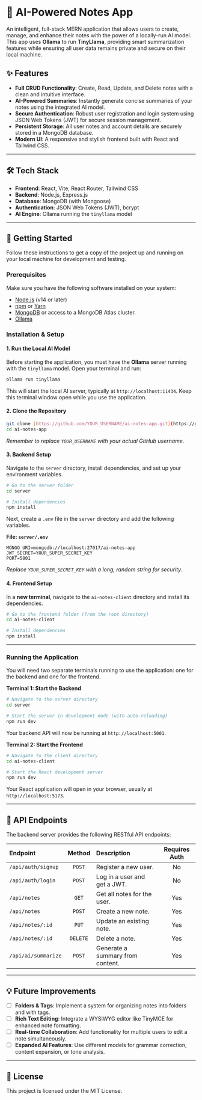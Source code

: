 # 🧠 AI-Powered Notes App

An intelligent, full-stack MERN application that allows users to create, manage, and enhance their notes with the power of a locally-run AI model. This app uses **Ollama** to run **TinyLlama**, providing smart summarization features while ensuring all user data remains private and secure on their local machine.

## ✨ Features

-   **Full CRUD Functionality**: Create, Read, Update, and Delete notes with a clean and intuitive interface.
-   **AI-Powered Summaries**: Instantly generate concise summaries of your notes using the integrated AI model.
-   **Secure Authentication**: Robust user registration and login system using JSON Web Tokens (JWT) for secure session management.
-   **Persistent Storage**: All user notes and account details are securely stored in a MongoDB database.
-   **Modern UI**: A responsive and stylish frontend built with React and Tailwind CSS.

---

## 🛠️ Tech Stack

-   **Frontend**: React, Vite, React Router, Tailwind CSS
-   **Backend**: Node.js, Express.js
-   **Database**: MongoDB (with Mongoose)
-   **Authentication**: JSON Web Tokens (JWT), bcrypt
-   **AI Engine**: Ollama running the `tinyllama` model

---

## 🚀 Getting Started

Follow these instructions to get a copy of the project up and running on your local machine for development and testing.

### Prerequisites

Make sure you have the following software installed on your system:

-   [Node.js](https://nodejs.org/) (v14 or later)
-   [npm](https://www.npmjs.com/) or [Yarn](https://yarnpkg.com/)
-   [MongoDB](https://www.mongodb.com/try/download/community) or access to a MongoDB Atlas cluster.
-   [Ollama](https://ollama.com/)

### Installation & Setup

#### 1. Run the Local AI Model

Before starting the application, you must have the **Ollama** server running with the `tinyllama` model. Open your terminal and run:

```bash
ollama run tinyllama
```

This will start the local AI server, typically at `http://localhost:11434`. Keep this terminal window open while you use the application.

#### 2. Clone the Repository

```bash
git clone [https://github.com/YOUR_USERNAME/ai-notes-app.git](https://github.com/YOUR_USERNAME/ai-notes-app.git)
cd ai-notes-app
```

*Remember to replace `YOUR_USERNAME` with your actual GitHub username.*

#### 3. Backend Setup

Navigate to the `server` directory, install dependencies, and set up your environment variables.

```bash
# Go to the server folder
cd server

# Install dependencies
npm install
```

Next, create a `.env` file in the `server` directory and add the following variables.

**File: `server/.env`**

```env
MONGO_URI=mongodb://localhost:27017/ai-notes-app
JWT_SECRET=YOUR_SUPER_SECRET_KEY
PORT=5001
```

*Replace `YOUR_SUPER_SECRET_KEY` with a long, random string for security.*

#### 4. Frontend Setup

In a **new terminal**, navigate to the `ai-notes-client` directory and install its dependencies.

```bash
# Go to the frontend folder (from the root directory)
cd ai-notes-client

# Install dependencies
npm install
```

---

### Running the Application

You will need two separate terminals running to use the application: one for the backend and one for the frontend.

**Terminal 1: Start the Backend**

```bash
# Navigate to the server directory
cd server

# Start the server in development mode (with auto-reloading)
npm run dev
```

Your backend API will now be running at `http://localhost:5001`.

**Terminal 2: Start the Frontend**

```bash
# Navigate to the client directory
cd ai-notes-client

# Start the React development server
npm run dev
```

Your React application will open in your browser, usually at `http://localhost:5173`.

---

## 📡 API Endpoints

The backend server provides the following RESTful API endpoints:

| Endpoint           | Method  | Description                        | Requires Auth |
| :----------------  | :----:  | :--------------------------------- | :-----------: |
| `/api/auth/signup` | `POST`  | Register a new user.               |      No       |
| `/api/auth/login`  | `POST`  | Log in a user and get a JWT.       |      No       |
| `/api/notes`       | `GET`   | Get all notes for the user.        |      Yes      |
| `/api/notes`       | `POST`  | Create a new note.                 |      Yes      |
| `/api/notes/:id`   | `PUT`   | Update an existing note.           |      Yes      |
| `/api/notes/:id`   | `DELETE`| Delete a note.                     |      Yes      |
| `/api/ai/summarize`| `POST`  | Generate a summary from content.   |      Yes      |

---

## 💡 Future Improvements

-   [ ] **Folders & Tags**: Implement a system for organizing notes into folders and with tags.
-   [ ] **Rich Text Editing**: Integrate a WYSIWYG editor like TinyMCE for enhanced note formatting.
-   [ ] **Real-time Collaboration**: Add functionality for multiple users to edit a note simultaneously.
-   [ ] **Expanded AI Features**: Use different models for grammar correction, content expansion, or tone analysis.

---

## 📄 License

This project is licensed under the MIT License.
